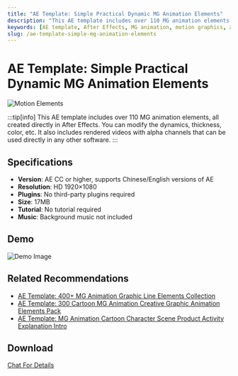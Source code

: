 ```yaml
---
title: "AE Template: Simple Practical Dynamic MG Animation Elements"
description: "This AE template includes over 110 MG animation elements, all created directly in After Effects. You can modify the dynamics, thickness, color, etc. It also includes rendered videos with alpha channels that can be used directly in any other software."
keywords: [AE template, After Effects, MG animation, motion graphics, animation elements, rendered video, alpha channel]
slug: /ae-template-simple-mg-animation-elements
---
```


# AE Template: Simple Practical Dynamic MG Animation Elements

![Motion Elements](https://www.gfxcamp.com/wp-content/uploads/2016/12/Motion-Elements.jpg)

:::tip[info]
This AE template includes over 110 MG animation elements, all created directly in After Effects. You can modify the dynamics, thickness, color, etc. It also includes rendered videos with alpha channels that can be used directly in any other software.
:::

## Specifications

- **Version**: AE CC or higher, supports Chinese/English versions of AE
- **Resolution**: HD 1920×1080
- **Plugins**: No third-party plugins required
- **Size**: 17MB
- **Tutorial**: No tutorial required
- **Music**: Background music not included

## Demo

![Demo Image](https://img.alicdn.com/imgextra/i3/680650857/TB2SngmbrXlpuFjy1zbXXb_qpXa-680650857.gif)

## Related Recommendations

- [AE Template: 400+ MG Animation Graphic Line Elements Collection](https://www.gfxcamp.com/400-elements/)
- [AE Template: 300 Cartoon MG Animation Creative Graphic Animation Elements Pack](https://www.gfxcamp.com/300-mg-shape/)
- [AE Template: MG Animation Cartoon Character Scene Product Activity Explanation Intro](https://www.gfxcamp.com/mg-character-v3/)

## Download
[Chat For Details](https://wa.me/8613237610083)
